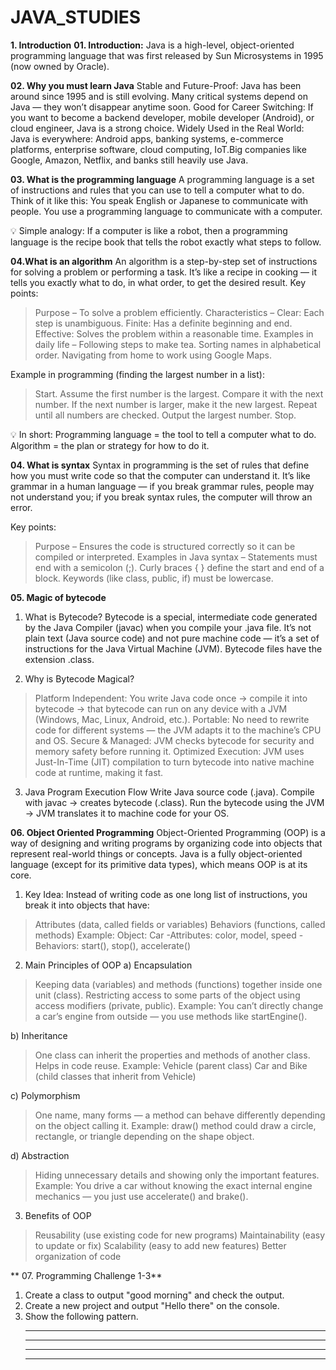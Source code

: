 # JAVA_STUDIES

****1. Introduction****
**01. Introduction:**
Java is a high-level, object-oriented programming language that was first released by Sun Microsystems in 1995 (now owned by Oracle).


**02. Why you must learn Java**
Stable and Future-Proof:
Java has been around since 1995 and is still evolving.
Many critical systems depend on Java — they won’t disappear anytime soon.
 Good for Career Switching:
If you want to become a backend developer, mobile developer (Android), or cloud engineer, Java is a strong choice.
 Widely Used in the Real World:
Java is everywhere: Android apps, banking systems, e-commerce platforms, enterprise software, cloud computing, IoT.Big companies like Google, Amazon, Netflix, and banks still heavily use Java.


**03. What is the programming language**
A programming language is a set of instructions and rules that you can use to tell a computer what to do.
Think of it like this:
You speak English or Japanese to communicate with people.
You use a programming language to communicate with a computer.

💡 Simple analogy:
If a computer is like a robot, then a programming language is the recipe book that tells the robot exactly what steps to follow.


**04.What is an algorithm**
An algorithm is a step-by-step set of instructions for solving a problem or performing a task.
It’s like a recipe in cooking — it tells you exactly what to do, in what order, to get the desired result.
Key points:
> Purpose – To solve a problem efficiently.
> Characteristics –
     Clear: Each step is unambiguous.
     Finite: Has a definite beginning and end.
     Effective: Solves the problem within a reasonable time.
> Examples in daily life –
     Following steps to make tea.
     Sorting names in alphabetical order.
     Navigating from home to work using Google Maps.

Example in programming (finding the largest number in a list):
> Start.
> Assume the first number is the largest.
> Compare it with the next number.
> If the next number is larger, make it the new largest.
> Repeat until all numbers are checked.
> Output the largest number.
> Stop.

💡 In short:
Programming language = the tool to tell a computer what to do.
Algorithm = the plan or strategy for how to do it.


**04. What is syntax**
Syntax in programming is the set of rules that define how you must write code so that the computer can understand it.
It’s like grammar in a human language — if you break grammar rules, people may not understand you; if you break syntax rules, the computer will throw an error.

Key points:
> Purpose – Ensures the code is structured correctly so it can be compiled or interpreted.
> Examples in Java syntax –
    Statements must end with a semicolon (;).
    Curly braces { } define the start and end of a block.
    Keywords (like class, public, if) must be lowercase.


**05. Magic of bytecode**
1. What is Bytecode?
Bytecode is a special, intermediate code generated by the Java Compiler (javac) when you compile your .java file.
It’s not plain text (Java source code) and not pure machine code — it’s a set of instructions for the Java Virtual Machine (JVM).
Bytecode files have the extension .class.

2. Why is Bytecode Magical?
> Platform Independent:
 You write Java code once → compile it into bytecode → that bytecode can run on any device with a JVM (Windows, Mac, Linux, Android, etc.).
> Portable:
 No need to rewrite code for different systems — the JVM adapts it to the machine’s CPU and OS.
> Secure & Managed:
 JVM checks bytecode for security and memory safety before running it.
> Optimized Execution:
 JVM uses Just-In-Time (JIT) compilation to turn bytecode into native machine code at runtime, making it fast.


3. Java Program Execution Flow
Write Java source code (.java).
Compile with javac → creates bytecode (.class).
Run the bytecode using the JVM → JVM translates it to machine code for your OS.


**06. Object Oriented Programming**
Object-Oriented Programming (OOP) is a way of designing and writing programs by organizing code into objects that represent real-world things or concepts.
Java is a fully object-oriented language (except for its primitive data types), which means OOP is at its core.
1. Key Idea:
Instead of writing code as one long list of instructions, you break it into objects that have:
 >Attributes (data, called fields or variables)
 >Behaviors (functions, called methods)
Example:
Object: Car
      -Attributes: color, model, speed
      -Behaviors: start(), stop(), accelerate()

2. Main Principles of OOP
a) Encapsulation
> Keeping data (variables) and methods (functions) together inside one unit (class).
> Restricting access to some parts of the object using access modifiers (private, public).
> Example: You can’t directly change a car’s engine from outside — you use methods like startEngine().

b) Inheritance
> One class can inherit the properties and methods of another class.
> Helps in code reuse.
> Example:
      Vehicle (parent class)
      Car and Bike (child classes that inherit from Vehicle)

c) Polymorphism
> One name, many forms — a method can behave differently depending on the object calling it.
> Example:
      draw() method could draw a circle, rectangle, or triangle depending on the shape object.

d) Abstraction
> Hiding unnecessary details and showing only the important features.
> Example: You drive a car without knowing the exact internal engine mechanics — you just use accelerate() and brake().

3. Benefits of OOP
> Reusability (use existing code for new programs)
> Maintainability (easy to update or fix)
> Scalability (easy to add new features)
> Better organization of code


** 07. Programming Challenge 1-3**
1. Create a class to output "good morning" and check the output.
2. Create a new project and output "Hello there" on the console.
3. Show the following pattern.
   *          * * * *           *
   * *        * * *           * *
   * * *      * *           * * *
   * * * *    *           * * * *



































